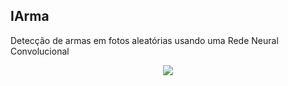 ## IArma 
Detecção de armas em fotos aleatórias usando uma Rede Neural Convolucional

<p align="center">
  <img src="https://media1.giphy.com/media/TP9fAOi5StGsU/giphy.gif?cid=ecf05e475lsz2foksvmuolura0ex998wri96xsb1ma6nk95i&rid=giphy.gif&ct=g">
</p>
